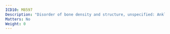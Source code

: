 ```yaml
---
ICD10: M8597
Description: "Disorder of bone density and structure, unspecified: Ankle and foot"
Matters: No
Weight: 0
---
```

